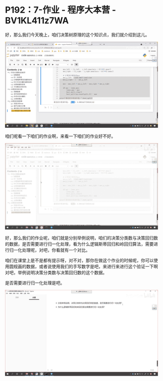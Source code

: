 # P192：7-作业 - 程序大本营 - BV1KL411z7WA

好，那么我们今天晚上，咱们决策树原理的这个知识点，我们就介绍到这儿。

![](img/be0533063fd9ca2cf8848da1699e019c_1.png)

咱们呢看一下咱们的作业啊，来看一下咱们的作业好不好。

![](img/be0533063fd9ca2cf8848da1699e019c_3.png)

好，那么我们的作业呢，咱们就是分别举例说明，咱们的决策分类数与决策回归数的数据，是否需要进行归一化处理，看为什么逻辑斯蒂回归和岭回归算法，需要进行归一化处理呢，对吧，你看就有一个对比。

咱们在课堂上是不是都有提示呀，对不对，那你在做这个作业的时候呢，你可以使用圆规画的数据，或者说使用我们的手写数字是吧，来进行来进行这个验证一下啊对吧，举例说明决策分类数与决策回归数的这个数据。

是否需要进行归一化处理是吧。

![](img/be0533063fd9ca2cf8848da1699e019c_5.png)